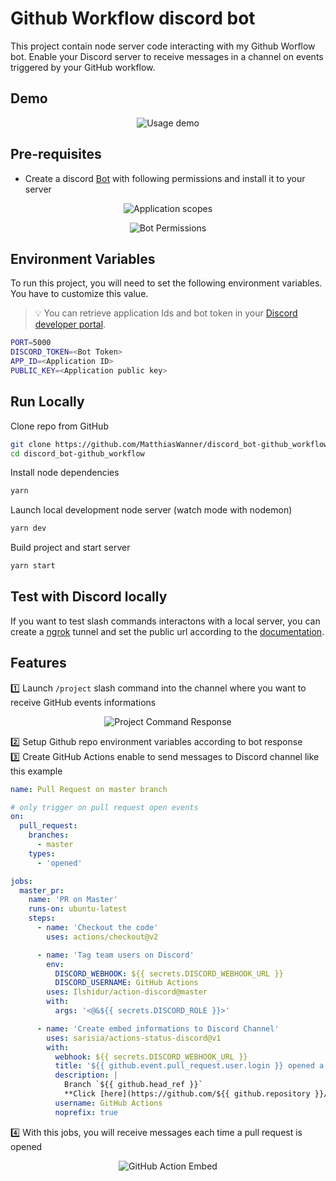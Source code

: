 # Github Workflow discord bot

This project contain node server code interacting with my Github Worflow bot. Enable your Discord server to receive messages in a channel on events triggered by your GitHub workflow.

## Demo

<div style="text-align:center;">

![Usage demo](https://i.imgur.com/sp5Ss5A.gif)

</div>

## Pre-requisites

- Create a discord [Bot](https://discord.com/developers/docs/getting-started#creating-an-app 'Discord documentation to create a bot') with following permissions and install it to your server

 <div style="text-align:center;">

![Application scopes](https://i.imgur.com/tFoYpzT.png)

</div>

<div style="text-align:center;">

![Bot Permissions](https://i.imgur.com/ZW72EPS.png)

</div>

## Environment Variables

To run this project, you will need to set the following environment variables. You have to customize this value.

> 💡 You can retrieve application Ids and bot token in your [Discord developer portal](https://discord.com/developers/applications 'Discord developers portal').

```bash
PORT=5000
DISCORD_TOKEN=<Bot Token>
APP_ID=<Application ID>
PUBLIC_KEY=<Application public key>
```

## Run Locally

Clone repo from GitHub

```bash
git clone https://github.com/MatthiasWanner/discord_bot-github_workflow.git
cd discord_bot-github_workflow
```

Install node dependencies

```bash
yarn
```

Launch local development node server (watch mode with nodemon)

```bash
yarn dev
```

Build project and start server

```bash
yarn start
```

## Test with Discord locally

If you want to test slash commands interactons with a local server, you can create a [ngrok](https://ngrok.com/ 'Ngrock website url') tunnel and set the public url according to the [documentation](https://discord.com/developers/docs/getting-started#adding-interaction-endpoint-url 'Discord documentation to set interactions').

## Features

1️⃣ Launch `/project` slash command into the channel where you want to receive GitHub events informations

<div style="text-align:center;">

![Project Command Response](https://i.imgur.com/9ma3b1F.png)

</div>

2️⃣ Setup Github repo environment variables according to bot response  
3️⃣ Create GitHub Actions enable to send messages to Discord channel like this example

```yaml
name: Pull Request on master branch

# only trigger on pull request open events
on:
  pull_request:
    branches:
      - master
    types:
      - 'opened'

jobs:
  master_pr:
    name: 'PR on Master'
    runs-on: ubuntu-latest
    steps:
      - name: 'Checkout the code'
        uses: actions/checkout@v2

      - name: 'Tag team users on Discord'
        env:
          DISCORD_WEBHOOK: ${{ secrets.DISCORD_WEBHOOK_URL }}
          DISCORD_USERNAME: GitHub Actions
        uses: Ilshidur/action-discord@master
        with:
          args: '<@&${{ secrets.DISCORD_ROLE }}>'

      - name: 'Create embed informations to Discord Channel'
        uses: sarisia/actions-status-discord@v1
        with:
          webhook: ${{ secrets.DISCORD_WEBHOOK_URL }}
          title: '${{ github.event.pull_request.user.login }} opened a PR on ${{ github.base_ref }} ✨'
          description: |
            Branch `${{ github.head_ref }}`
            **Click [here](https://github.com/${{ github.repository }}/pull/${{ github.event.number }} "GitHub PR link") to review!**
          username: GitHub Actions
          noprefix: true
```

4️⃣ With this jobs, you will receive messages each time a pull request is opened

<div style="text-align:center;">

![GitHub Action Embed](https://i.imgur.com/okEW4K9.png)

</div>

